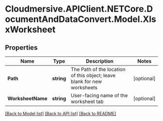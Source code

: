 # Cloudmersive.APIClient.NETCore.DocumentAndDataConvert.Model.XlsxWorksheet
## Properties

Name | Type | Description | Notes
------------ | ------------- | ------------- | -------------
**Path** | **string** | The Path of the location of this object; leave blank for new worksheets | [optional] 
**WorksheetName** | **string** | User-facing name of the worksheet tab | [optional] 

[[Back to Model list]](../README.md#documentation-for-models) [[Back to API list]](../README.md#documentation-for-api-endpoints) [[Back to README]](../README.md)

